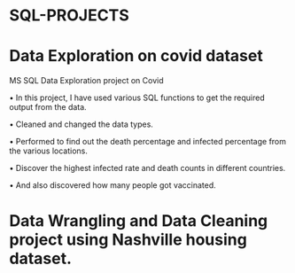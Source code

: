 # SQL-PROJECTS

# Data Exploration on covid dataset
MS SQL Data Exploration project on Covid

•	In this project, I have used various SQL functions to get the required output from the data.

•	Cleaned and changed the data types.

•	Performed to find out the death percentage and infected percentage from the various locations.

•	Discover the highest infected rate and death counts in different countries.

•	And also discovered how many people got vaccinated.


# Data Wrangling and Data Cleaning project using Nashville housing dataset.




